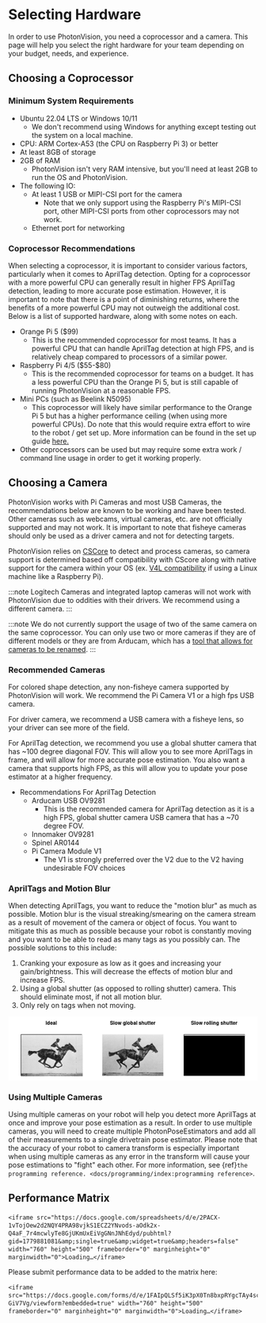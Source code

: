 # Selecting Hardware

In order to use PhotonVision, you need a coprocessor and a camera. This page will help you select the right hardware for your team depending on your budget, needs, and experience.

## Choosing a Coprocessor

### Minimum System Requirements

- Ubuntu 22.04 LTS or Windows 10/11
  - We don't recommend using Windows for anything except testing out the system on a local machine.
- CPU: ARM Cortex-A53 (the CPU on Raspberry Pi 3) or better
- At least 8GB of storage
- 2GB of RAM
  - PhotonVision isn't very RAM intensive, but you'll need at least 2GB to run the OS and PhotonVision.
- The following IO:
  - At least 1 USB or MIPI-CSI port for the camera
    - Note that we only support using the Raspberry Pi's MIPI-CSI port, other MIPI-CSI ports from other coprocessors may not work.
  - Ethernet port for networking

### Coprocessor Recommendations

When selecting a coprocessor, it is important to consider various factors, particularly when it comes to AprilTag detection. Opting for a coprocessor with a more powerful CPU can generally result in higher FPS AprilTag detection, leading to more accurate pose estimation. However, it is important to note that there is a point of diminishing returns, where the benefits of a more powerful CPU may not outweigh the additional cost. Below is a list of supported hardware, along with some notes on each.

- Orange Pi 5 (\$99)
  - This is the recommended coprocessor for most teams. It has a powerful CPU that can handle AprilTag detection at high FPS, and is relatively cheap compared to processors of a similar power.
- Raspberry Pi 4/5 (\$55-\$80)
  - This is the recommended coprocessor for teams on a budget. It has a less powerful CPU than the Orange Pi 5, but is still capable of running PhotonVision at a reasonable FPS.
- Mini PCs (such as Beelink N5095)
  - This coprocessor will likely have similar performance to the Orange Pi 5 but has a higher performance ceiling (when using more powerful CPUs). Do note that this would require extra effort to wire to the robot / get set up. More information can be found in the set up guide [here.](https://docs.google.com/document/d/1lOSzG8iNE43cK-PgJDDzbwtf6ASyf4vbW8lQuFswxzw/edit?usp=drivesdk)
- Other coprocessors can be used but may require some extra work / command line usage in order to get it working properly.

## Choosing a Camera

PhotonVision works with Pi Cameras and most USB Cameras, the recommendations below are known to be working and have been tested. Other cameras such as webcams, virtual cameras, etc. are not officially supported and may not work. It is important to note that fisheye cameras should only be used as a driver camera and not for detecting targets.

PhotonVision relies on [CSCore](https://github.com/wpilibsuite/allwpilib/tree/main/cscore) to detect and process cameras, so camera support is determined based off compatibility with CScore along with native support for the camera within your OS (ex. [V4L compatibility](https://en.wikipedia.org/wiki/Video4Linux) if using a Linux machine like a Raspberry Pi).

:::note
Logitech Cameras and integrated laptop cameras will not work with PhotonVision due to oddities with their drivers. We recommend using a different camera.
:::

:::note
We do not currently support the usage of two of the same camera on the same coprocessor. You can only use two or more cameras if they are of different models or they are from Arducam, which has a [tool that allows for cameras to be renamed](https://docs.arducam.com/UVC-Camera/Serial-Number-Tool-Guide/).
:::

### Recommended Cameras

For colored shape detection, any non-fisheye camera supported by PhotonVision will work. We recommend the Pi Camera V1 or a high fps USB camera.

For driver camera, we recommend a USB camera with a fisheye lens, so your driver can see more of the field.

For AprilTag detection, we recommend you use a global shutter camera that has ~100 degree diagonal FOV. This will allow you to see more AprilTags in frame, and will allow for more accurate pose estimation. You also want a camera that supports high FPS, as this will allow you to update your pose estimator at a higher frequency.

- Recommendations For AprilTag Detection
  - Arducam USB OV9281
    - This is the recommended camera for AprilTag detection as it is a high FPS, global shutter camera USB camera that has a ~70 degree FOV.
  - Innomaker OV9281
  - Spinel AR0144
  - Pi Camera Module V1
    - The V1 is strongly preferred over the V2 due to the V2 having undesirable FOV choices

### AprilTags and Motion Blur

When detecting AprilTags, you want to reduce the "motion blur" as much as possible. Motion blur is the visual streaking/smearing on the camera stream as a result of movement of the camera or object of focus. You want to mitigate this as much as possible because your robot is constantly moving and you want to be able to read as many tags as you possibly can. The possible solutions to this include:

1. Cranking your exposure as low as it goes and increasing your gain/brightness. This will decrease the effects of motion blur and increase FPS.
2. Using a global shutter (as opposed to rolling shutter) camera. This should eliminate most, if not all motion blur.
3. Only rely on tags when not moving.

<img src="images/motionblur.gif" align="center"/>

### Using Multiple Cameras

Using multiple cameras on your robot will help you detect more AprilTags at once and improve your pose estimation as a result. In order to use multiple cameras, you will need to create multiple PhotonPoseEstimators and add all of their measurements to a single drivetrain pose estimator. Please note that the accuracy of your robot to camera transform is especially important when using multiple cameras as any error in the transform will cause your pose estimations to "fight" each other. For more information, see \{ref}`the programming reference. <docs/programming/index:programming reference>`.

## Performance Matrix

<embed>

    <iframe src="https://docs.google.com/spreadsheets/d/e/2PACX-1vTojOew2d2NQY4PRA98vjkS1ECZ2YNvods-aOdk2x-Q4aF_7r4mcwlyTe8GjUKmUxEiVgGNnJNhEdyd/pubhtml?gid=1779881081&amp;single=true&amp;widget=true&amp;headers=false" width="760" height="500" frameborder="0" marginheight="0" marginwidth="0">Loading…</iframe>

</embed>

Please submit performance data to be added to the matrix here:

<embed>

    <iframe src="https://docs.google.com/forms/d/e/1FAIpQLSf5iK3pX0Tn8bxpRYgcTAy4scUu14rUvJqkTyfzoKc-GiV7Vg/viewform?embedded=true" width="760" height="500" frameborder="0" marginheight="0" marginwidth="0">Loading…</iframe>

</embed>
